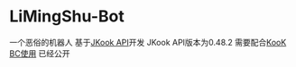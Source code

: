 # LiMingShu-Bot
一个恶俗的机器人
基于[JKook API](https://github.com/SNWCreations/JKook)开发
JKook API版本为0.48.2
需要配合[KooK BC使用](https://github.com/SNWCreations/KookBC)
已经公开
